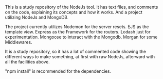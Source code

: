 This is a study repository of the NodeJs tool. 
It has text files, and comments on the code, explaining its concepts and how it works.
And a project utilizing NodeJs and MongoDB.

The project currently utilizes Nodemon for the server resets.
EJS as the template view.
Express as the Framework for the routers.
Lodash just for experimentation.
Mongoose to interact with the Mongodb.
Morgan for some Middlewares.

It is a study repository, so it has a lot of commented code showing the different ways to make something, at first with raw NodeJs, afterward with all the facilities above.

"npm install" is recommended for the dependencies.
